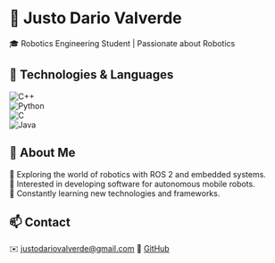 # 🚀 Justo Dario Valverde  

🎓 Robotics Engineering Student | Passionate about Robotics

## 🔧 Technologies & Languages
![C++](https://img.shields.io/badge/C++-00599C?style=for-the-badge&logo=c%2B%2B&logoColor=white)  
![Python](https://img.shields.io/badge/Python-3776AB?style=for-the-badge&logo=python&logoColor=white)  
![C](https://img.shields.io/badge/C-A8B9CC?style=for-the-badge&logo=c&logoColor=white)  
![Java](https://img.shields.io/badge/Java-007396?style=for-the-badge&logo=java&logoColor=white)

## 📌 About Me  
🔹 Exploring the world of robotics with ROS 2 and embedded systems.  
🔹 Interested in developing software for autonomous mobile robots.  
🔹 Constantly learning new technologies and frameworks.  

## 📫 Contact  
✉️ justodariovalverde@gmail.com 
📌 [GitHub](https://github.com/JustoDarioValverde)  
